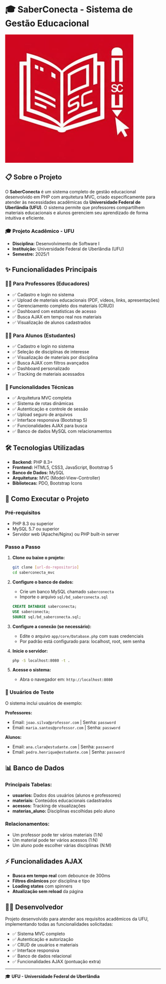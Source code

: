 # 🎓 SaberConecta - Sistema de Gestão Educacional

![Logo SaberConecta](public/assets/images/logo.jpeg)

## 📋 Sobre o Projeto

O **SaberConecta** é um sistema completo de gestão educacional desenvolvido em PHP com arquitetura MVC, criado especificamente para atender às necessidades acadêmicas da **Universidade Federal de Uberlândia (UFU)**. O sistema permite que professores compartilhem materiais educacionais e alunos gerenciem seu aprendizado de forma intuitiva e eficiente.

### 🎓 Projeto Acadêmico - UFU
- **Disciplina:** Desenvolvimento de Software I
- **Instituição:** Universidade Federal de Uberlândia (UFU)
- **Semestre:** 2025/1

## ✨ Funcionalidades Principais

### 👨‍🏫 Para Professores (Educadores)
- ✅ Cadastro e login no sistema
- ✅ Upload de materiais educacionais (PDF, vídeos, links, apresentações)
- ✅ Gerenciamento completo dos materiais (CRUD)
- ✅ Dashboard com estatísticas de acesso
- ✅ Busca AJAX em tempo real nos materiais
- ✅ Visualização de alunos cadastrados

### 👨‍🎓 Para Alunos (Estudantes)
- ✅ Cadastro e login no sistema
- ✅ Seleção de disciplinas de interesse
- ✅ Visualização de materiais por disciplina
- ✅ Busca AJAX com filtros avançados
- ✅ Dashboard personalizado
- ✅ Tracking de materiais acessados

### 🔧 Funcionalidades Técnicas
- ✅ Arquitetura MVC completa
- ✅ Sistema de rotas dinâmicas
- ✅ Autenticação e controle de sessão
- ✅ Upload seguro de arquivos
- ✅ Interface responsiva (Bootstrap 5)
- ✅ Funcionalidades AJAX para busca
- ✅ Banco de dados MySQL com relacionamentos

## 🛠️ Tecnologias Utilizadas

- **Backend:** PHP 8.3+
- **Frontend:** HTML5, CSS3, JavaScript, Bootstrap 5
- **Banco de Dados:** MySQL
- **Arquitetura:** MVC (Model-View-Controller)
- **Bibliotecas:** PDO, Bootstrap Icons

## 🚀 Como Executar o Projeto

### Pré-requisitos
- PHP 8.3 ou superior
- MySQL 5.7 ou superior
- Servidor web (Apache/Nginx) ou PHP built-in server

### Passo a Passo

1. **Clone ou baixe o projeto:**
   ```bash
   git clone [url-do-repositorio]
   cd saberconecta_mvc
   ```

2. **Configure o banco de dados:**
   - Crie um banco MySQL chamado `saberconecta`
   - Importe o arquivo `sql/bd_saberconecta.sql`
   ```sql
   CREATE DATABASE saberconecta;
   USE saberconecta;
   SOURCE sql/bd_saberconecta.sql;
   ```

3. **Configure a conexão (se necessário):**
   - Edite o arquivo `app/core/Database.php` com suas credenciais
   - Por padrão está configurado para: localhost, root, sem senha

4. **Inicie o servidor:**
   ```bash
   php -S localhost:8080 -t .
   ```

5. **Acesse o sistema:**
   - Abra o navegador em: `http://localhost:8080`

### 👤 Usuários de Teste

O sistema inclui usuários de exemplo:

**Professores:**
- Email: `joao.silva@professor.com` | Senha: `password`
- Email: `maria.santos@professor.com` | Senha: `password`

**Alunos:**
- Email: `ana.clara@estudante.com` | Senha: `password`
- Email: `pedro.henrique@estudante.com` | Senha: `password`

## 📊 Banco de Dados

### Principais Tabelas:
- **usuarios:** Dados dos usuários (alunos e professores)
- **materiais:** Conteúdos educacionais cadastrados
- **acessos:** Tracking de visualizações
- **materias_aluno:** Disciplinas escolhidas pelo aluno

### Relacionamentos:
- Um professor pode ter vários materiais (1:N)
- Um material pode ter vários acessos (1:N)
- Um aluno pode escolher várias disciplinas (N:M)

## ⚡ Funcionalidades AJAX

- **Busca em tempo real** com debounce de 300ms
- **Filtros dinâmicos** por disciplina e tipo
- **Loading states** com spinners
- **Atualização sem reload** da página

## 👨‍💻 Desenvolvedor

Projeto desenvolvido para atender aos requisitos acadêmicos da UFU, implementando todas as funcionalidades solicitadas:

- ✅ Sistema MVC completo
- ✅ Autenticação e autorização
- ✅ CRUD de usuários e materiais
- ✅ Interface responsiva
- ✅ Banco de dados relacional
- ✅ Funcionalidades AJAX (pontuação extra)

---

🎓 **UFU - Universidade Federal de Uberlândia**